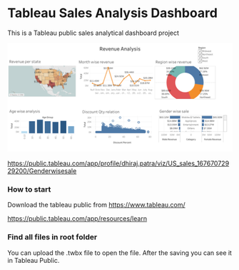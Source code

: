 # Tableau Sales Analysis Dashboard

This is a Tableau public sales analytical dashboard project

![Dashboard](Dashboard.png?raw=true "Sales Analysis")

https://public.tableau.com/app/profile/dhiraj.patra/viz/US_sales_16767072929200/Genderwisesale

### How to start

Download the tableau public from https://www.tableau.com/

https://public.tableau.com/app/resources/learn


### Find all files in root folder 

You can upload the .twbx file to open the file. After the saving you can see it in Tableau Public. 

 
